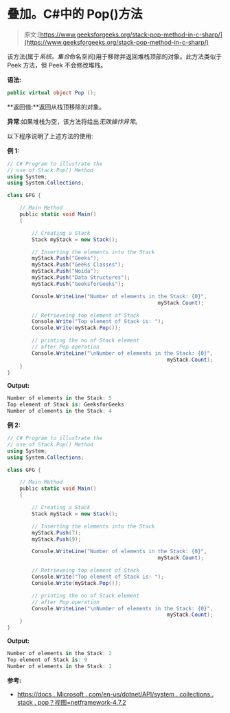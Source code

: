 # 叠加。C#中的 Pop()方法

> 原文:[https://www.geeksforgeeks.org/stack-pop-method-in-c-sharp/](https://www.geeksforgeeks.org/stack-pop-method-in-c-sharp/)

该方法(属于*系统。集合*命名空间)用于移除并返回堆栈顶部的对象。此方法类似于 Peek 方法，但 Peek 不会修改堆栈。

**语法:**

```cs
public virtual object Pop ();
```

**返回值:**返回从栈顶移除的对象。

**异常**:如果堆栈为空，该方法将给出*无效操作异常*。

以下程序说明了上述方法的使用:

**例 1:**

```cs
// C# Program to illustrate the 
// use of Stack.Pop() Method
using System;
using System.Collections;

class GFG {

    // Main Method
    public static void Main()
    {

        // Creating a Stack
        Stack myStack = new Stack();

        // Inserting the elements into the Stack
        myStack.Push("Geeks");
        myStack.Push("Geeks Classes");
        myStack.Push("Noida");
        myStack.Push("Data Structures");
        myStack.Push("GeeksforGeeks");

        Console.WriteLine("Number of elements in the Stack: {0}",
                                                 myStack.Count);

        // Retrieveing top element of Stack
        Console.Write("Top element of Stack is: ");
        Console.Write(myStack.Pop());

        // printing the no of Stack element
        // after Pop operation
        Console.WriteLine("\nNumber of elements in the Stack: {0}",
                                                    myStack.Count);
    }
}
```

**Output:**

```cs
Number of elements in the Stack: 5
Top element of Stack is: GeeksforGeeks
Number of elements in the Stack: 4

```

**例 2:**

```cs
// C# Program to illustrate the 
// use of Stack.Pop() Method
using System;
using System.Collections;

class GFG {

    // Main Method
    public static void Main()
    {

        // Creating a Stack
        Stack myStack = new Stack();

        // Inserting the elements into the Stack
        myStack.Push(7);
        myStack.Push(9);

        Console.WriteLine("Number of elements in the Stack: {0}",
                                                 myStack.Count);

        // Retrieveing top element of Stack
        Console.Write("Top element of Stack is: ");
        Console.Write(myStack.Pop());

        // printing the no of Stack element
        // after Pop operation
        Console.WriteLine("\nNumber of elements in the Stack: {0}",
                                                    myStack.Count);
    }
}
```

**Output:**

```cs
Number of elements in the Stack: 2
Top element of Stack is: 9
Number of elements in the Stack: 1

```

**参考:**

*   [https://docs . Microsoft . com/en-us/dotnet/API/system . collections . stack . pop？视图=netframework-4.7.2](https://docs.microsoft.com/en-us/dotnet/api/system.collections.stack.pop?view=netframework-4.7.2)